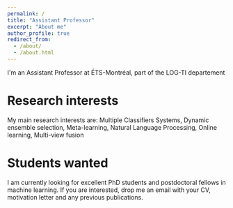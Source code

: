 ```yaml
---
permalink: /
title: "Assistant Professor"
excerpt: "About me"
author_profile: true
redirect_from:
  - /about/
  - /about.html
---
```


I'm an Assistant Professor at ÉTS-Montréal, part of the LOG-TI departement

Research interests
======
My main research interests are: Multiple Classifiers Systems, Dynamic ensemble selection, Meta-learning,
Natural Language Processing, Online learning, Multi-view fusion

Students wanted
======

I am currently looking for excellent PhD students and postdoctoral fellows in machine learning. If you are interested, drop me an email with your CV, motivation letter and any previous publications.
